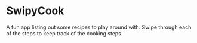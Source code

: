 # SwipyCook
A fun app listing out some recipes to play around with. Swipe through each of the steps to keep track of the cooking steps. 
